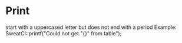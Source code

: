 # Print
start with a uppercased letter but does not end with a period
Example:
SweatCI::printf("Could not get \"{}\" from table");